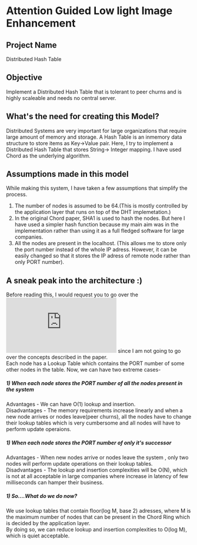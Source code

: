 # Attention Guided Low light Image Enhancement

## Project Name
Distributed Hash Table
## Objective

Implement a Distributed Hash Table that is tolerant to peer churns and is highly scaleable and needs no central server.

## What's the need for creating this Model?
Distributed Systems are very important for large organizations that require large amount of memory and storage. A Hash Table is an inmemory data structure to store items as Key->Value pair. Here, I try to implement a Distributed Hash Table that stores String-> Integer mapping. I have used Chord as the underlying algorithm.


## Assumptions made in this model

While making this system, I have taken a few assumptions that simplify the process.
1) The number of nodes is assumed to be 64.(This is mostly controlled by the application layer that runs on top of the DHT implemetation.)
2) In the original Chord paper, SHA1 is used to hash the nodes. But here I have used a simpler hash function because my main aim was in the implementation rather than using it as a full fledged software for large companies.
3) All the nodes are present in the localhost. (This allows me to store only the port number instead of the whole IP adress. However, it can be easily changed so that it stores the IP adress of remote node rather than only PORT number).

## A sneak peak into the architecture :)

Before reading this, I would request you to go over the![Chord Paper](https://pdos.csail.mit.edu/papers/ton:chord/paper-ton.pdf) since I am not going to go over the concepts described in the paper. \
Each node has a Lookup Table which contains the PORT number of some other nodes in the table. Now, we can have two extreme cases-
##### 1) When each node stores the PORT number of all the nodes present in the system
Advantages - We can have O(1) lookup and insertion. \
Disadvantages - The memory requirements increase linearly and when a new node arrives or nodes leave(peer churns), all the nodes have to change their lookup tables which is very cumbersome and all nodes will have to perform update operaions.

##### 1) When each node stores the PORT number of only it's successor
Advantages - When new nodes arrive or nodes leave the system , only two nodes will perform update operations on their lookup tables. \
Disadvantages - The lookup and insertion complexities will be O(N), which is not at all acceptable in large companies where increase in latency of few milliseconds can hamper their business.

##### 1) So....What do we do now?
We use lookup tables that contain floor(log M, base 2) adresses, where M is the maximum number of nodes that can be present in the Chord Ring which is decided by the application layer. \
By doing so, we can reduce lookup and insertion complexities to O(log M), which is quiet acceptable.
